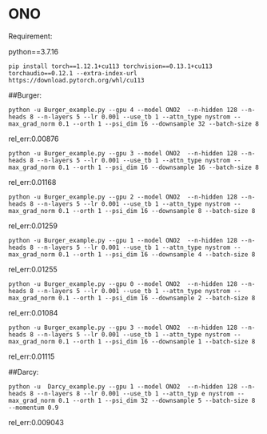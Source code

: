 # ONO
Requirement:

python==3.7.16

`pip install torch==1.12.1+cu113 torchvision==0.13.1+cu113 torchaudio==0.12.1 --extra-index-url https://download.pytorch.org/whl/cu113`

##Burger:

`python -u Burger_example.py --gpu 4 --model ONO2  --n-hidden 128 --n-heads 8 --n-layers 5 --lr 0.001 --use_tb 1 --attn_type nystrom --max_grad_norm 0.1 --orth 1 --psi_dim 16 --downsample 32 --batch-size 8`

rel_err:0.00876

`python -u Burger_example.py --gpu 3 --model ONO2  --n-hidden 128 --n-heads 8 --n-layers 5 --lr 0.001 --use_tb 1 --attn_type nystrom --max_grad_norm 0.1 --orth 1 --psi_dim 16 --downsample 16 --batch-size 8`

rel_err:0.01168

`python -u Burger_example.py --gpu 2 --model ONO2  --n-hidden 128 --n-heads 8 --n-layers 5 --lr 0.001 --use_tb 1 --attn_type nystrom --max_grad_norm 0.1 --orth 1 --psi_dim 16 --downsample 8 --batch-size 8`

rel_err:0.01259

`python -u Burger_example.py --gpu 1 --model ONO2  --n-hidden 128 --n-heads 8 --n-layers 5 --lr 0.001 --use_tb 1 --attn_type nystrom --max_grad_norm 0.1 --orth 1 --psi_dim 16 --downsample 4 --batch-size 8`

rel_err:0.01255

`python -u Burger_example.py --gpu 0 --model ONO2  --n-hidden 128 --n-heads 8 --n-layers 5 --lr 0.001 --use_tb 1 --attn_type nystrom --max_grad_norm 0.1 --orth 1 --psi_dim 16 --downsample 2 --batch-size 8`

rel_err:0.01084

`python -u Burger_example.py --gpu 3 --model ONO2  --n-hidden 128 --n-heads 8 --n-layers 5 --lr 0.001 --use_tb 1 --attn_type nystrom --max_grad_norm 0.1 --orth 1 --psi_dim 16 --downsample 1 --batch-size 8`

rel_err:0.01115

##Darcy:

`python -u  Darcy_example.py --gpu 1 --model ONO2  --n-hidden 128 --n-heads 8 --n-layers 8 --lr 0.001 --use_tb 1 --attn_typ
e nystrom --max_grad_norm 0.1 --orth 1 --psi_dim 32 --downsample 5 --batch-size 8 --momentum 0.9`

rel_err:0.009043
